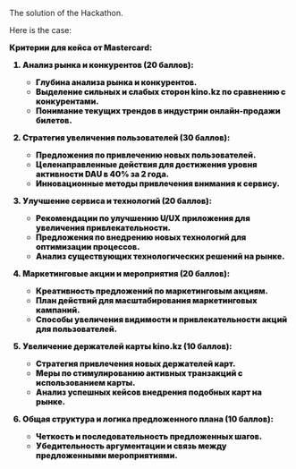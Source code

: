 <p1>The solution of the Hackathon.</p1>

<p2>Here is the case:</p2>

<div style="font-weight: 900">
Критерии для кейса от Mastercard:

1. Анализ рынка и конкурентов (20 баллов):
   - Глубина анализа рынка и конкурентов.
   - Выделение сильных и слабых сторон kino.kz по сравнению с конкурентами.
   - Понимание текущих трендов в индустрии онлайн-продажи билетов.

2. Стратегия увеличения пользователей (30 баллов):
   - Предложения по привлечению новых пользователей.
   - Целенаправленные действия для достижения уровня активности DAU в 40% за 2 года.
   - Инновационные методы привлечения внимания к сервису.

3. Улучшение сервиса и технологий (20 баллов):
   - Рекомендации по улучшению U/UX приложения для увеличения привлекательности.
   - Предложения по внедрению новых технологий для оптимизации процессов.
   - Анализ существующих технологических решений на рынке.

4. Маркетинговые акции и мероприятия (20 баллов):
   - Креативность предложений по маркетинговым акциям.
   - План действий для масштабирования маркетинговых кампаний.
   - Способы увеличения видимости и привлекательности акций для пользователей.

5. Увеличение держателей карты kino.kz (10 баллов):
   - Стратегия привлечения новых держателей карт.
   - Меры по стимулированию активных транзакций с использованием карты.
   - Анализ успешных кейсов внедрения подобных карт на рынке.

6. Общая структура и логика предложенного плана (10 баллов):
   - Четкость и последовательность предложенных шагов.
   - Убедительность аргументации и связь между предложенными мероприятиями.
</div>
